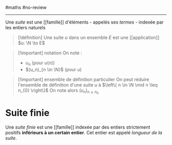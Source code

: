 #maths #no-review 

----
Une _suite_ est une [[famille]] d'éléments - appelés ses _termes_ - indexée par les entiers naturels

> [!définition]
> Une suite $u$ dans un ensemble $E$ est une [[application]] $u: \N \to E$

> [!important] notation
> On note :
>  - $u_{n}$ (pour $u(n)$)
>  - $(u_n)_{n \in \N}$ (pour $u$)

> [!important] ensemble de définition particulier
> On peut réduire l'ensemble de définition d'une suite $u$ à $\left\{ n \in \N \mid n \leq n_{0} \right\}$
> On note alors $(u_{n})_{n \leq n_{0}}$

# Suite finie
Une _suite finie_ est une [[famille]] indexée par des entiers strictement positifs **inférieurs à un certain entier**. Cet entier est appelé _longueur de la suite_.
